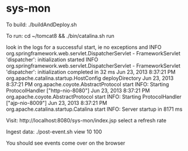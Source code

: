 sys-mon
====================

To build: 
./buildAndDeploy.sh

To run: 
cd ~/tomcat8 && ./bin/catalina.sh run

look in the logs for a successful start, ie no exceptions and 
INFO  org.springframework.web.servlet.DispatcherServlet - FrameworkServlet 'dispatcher': initialization started
INFO  org.springframework.web.servlet.DispatcherServlet - FrameworkServlet 'dispatcher': initialization completed in 32 ms
Jun 23, 2013 8:37:21 PM org.apache.catalina.startup.HostConfig deployDirectory
Jun 23, 2013 8:37:21 PM org.apache.coyote.AbstractProtocol start
INFO: Starting ProtocolHandler ["http-nio-8080"]
Jun 23, 2013 8:37:21 PM org.apache.coyote.AbstractProtocol start
INFO: Starting ProtocolHandler ["ajp-nio-8009"]
Jun 23, 2013 8:37:21 PM org.apache.catalina.startup.Catalina start
INFO: Server startup in 8171 ms


Visit: http://localhost:8080/sys-mon/index.jsp
select a refresh rate

Ingest data:
./post-event.sh view 10 100

You should see events come over on the browser

  

